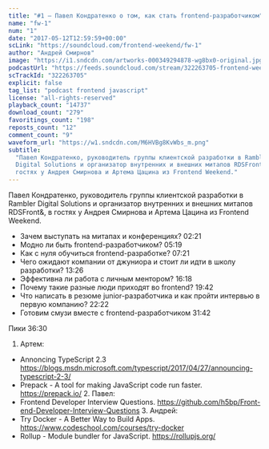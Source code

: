 ```yaml
---
title: "#1 – Павел Кондратенко о том, как стать frontend-разработчиком"
name: "fw-1"
num: "1"
date: "2017-05-12T12:59:59+00:00"
scLink: "https://soundcloud.com/frontend-weekend/fw-1"
author: "Андрей Смирнов"
image: "https://i1.sndcdn.com/artworks-000349294878-wg8bx0-original.jpg"
podcastUrl: "https://feeds.soundcloud.com/stream/322263705-frontend-weekend-fw-1.m4a"
scTrackId: "322263705"
explicit: false
tag_list: "podcast frontend javascript"
license: "all-rights-reserved"
playback_count: "14737"
download_count: "279"
favoritings_count: "198"
reposts_count: "12"
comment_count: "9"
waveform_url: "https://w1.sndcdn.com/M6HVBg8KvWbs_m.png"
subtitle:
  "Павел Кондратенко, руководитель группы клиентской разработки в Rambler
  Digital Solutions и организатор внутренних и внешних митапов RDSFront&, в
  гостях у Андрея Смирнова и Артема Цацина из Frontend Weekend."
---
```


Павел Кондратенко, руководитель группы клиентской разработки в Rambler Digital
Solutions и организатор внутренних и внешних митапов RDSFront&, в гостях у
Андрея Смирнова и Артема Цацина из Frontend Weekend.

- Зачем выступать на митапах и конференциях?
  <timecode sec="141">02:21</timecode>
- Модно ли быть frontend-разработчиком? <timecode sec="319">05:19</timecode>
- Как с нуля обучиться frontend-разработке? <timecode sec="441">07:21</timecode>
- Чего ожидают компании от джуниора и стоит ли идти в школу разработки?
  <timecode sec="806">13:26</timecode>
- Эффективна ли работа с личным ментором? <timecode sec="978">16:18</timecode>
- Почему такие разные люди приходят во frontend?
  <timecode sec="1182">19:42</timecode>
- Что написать в резюме junior-разработчика и как пройти интервью в первую
  компанию? <timecode sec="1342">22:22</timecode>
- Готовим смузи вместе с frontend-разработчиком
  <timecode sec="1902">31:42</timecode>

Пики <timecode sec="2190">36:30</timecode>

1. Артем:

- Annoncing TypeScript 2.3
  <https://blogs.msdn.microsoft.com/typescript/2017/04/27/announcing-typescript-2-3/>
- Prepack - A tool for making JavaScript code run faster. <https://prepack.io/>
  2. Павел:
- Frontend Developer Interview Questions.
  <https://github.com/h5bp/Front-end-Developer-Interview-Questions>
  3. Андрей:
- Try Docker - A Better Way to Build Apps.
  <https://www.codeschool.com/courses/try-docker>
- Rollup - Module bundler for JavaScript. <https://rollupjs.org/>
